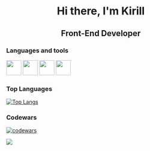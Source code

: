 <h1 align="center">Hi there, I'm Kirill</h1>

<h2 align="center">Front-End Developer</h2>

<h3 align="start">Languages and tools</h3>


<span><img height="40" width="40" src="https://cdn.simpleicons.org/html5/#E34F26" /></span>
<span><img height="40" width="40" src="https://cdn.simpleicons.org/css3/#E34F26" /></span>
<span><img height="40" width="40" src="https://cdn.simpleicons.org/sass/#CC6699" /></span>
<span><img height="40" width="40" src="https://cdn.simpleicons.org/javascript/#F7DF1E" /></span>




<h3 align="start">Top Languages</h3>

[![Top Langs](https://github-readme-stats.vercel.app/api/top-langs/?username=BakhmatKirill&layout=compact&theme=dark)](https://github.com/BakhmatKirill/github-readme-stats)

<h3 align="start">Codewars</h3>

[![codewars](https://www.codewars.com/users/BakhmatKirill/badges/large)](https://www.codewars.com/users/BakhmatKirill)


![](https://komarev.com/ghpvc/?username=BakhmatKirill&style=flat)

<!--
**BakhmatKirill/BakhmatKirill** is a ✨ _special_ ✨ repository because its `README.md` (this file) appears on your GitHub profile.

Here are some ideas to get you started:

- 🔭 I’m currently working on ...
- 🌱 I’m currently learning ...
- 👯 I’m looking to collaborate on ...
- 🤔 I’m looking for help with ...
- 💬 Ask me about ...
- 📫 How to reach me: ...
- 😄 Pronouns: ...
- ⚡ Fun fact: ...
-->
